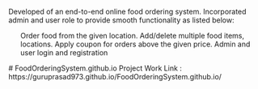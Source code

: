 Developed of an end-to-end online food ordering system. Incorporated admin and user role to provide smooth
functionality as listed below:
<ol>Order food from the given location.
Add/delete multiple food items, locations.
Apply coupon for orders above the given price.
Admin and user login and registration
</ol>
# FoodOrderingSystem.github.io
Project Work Link : https://guruprasad973.github.io/FoodOrderingSystem.github.io/